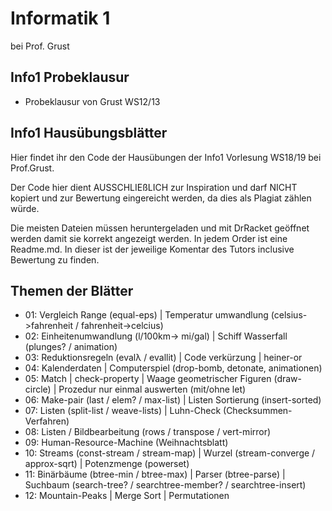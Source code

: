 # Informatik 1
bei Prof. Grust
## Info1 Probeklausur
- Probeklausur von Grust WS12/13

## Info1 Hausübungsblätter
Hier findet ihr den Code der Hausübungen der Info1 Vorlesung WS18/19 bei Prof.Grust.

Der Code hier dient AUSSCHLIEßLICH zur Inspiration und darf NICHT kopiert und zur Bewertung eingereicht werden, da dies als Plagiat zählen würde.

Die meisten Dateien müssen heruntergeladen und mit DrRacket geöffnet werden damit sie korrekt angezeigt werden.
In jedem Order ist eine Readme.md. In dieser ist der jeweilige Komentar des Tutors inclusive Bewertung zu finden.

## Themen der Blätter
- 01: Vergleich Range (equal-eps) | Temperatur umwandlung (celsius->fahrenheit / fahrenheit->celcius) 
- 02: Einheitenumwandlung (l/100km-> mi/gal) | Schiff Wasserfall (plunges? / animation)
- 03: Reduktionsregeln (evalλ / evallit) | Code verkürzung | heiner-or
- 04: Kalenderdaten | Computerspiel (drop-bomb, detonate, animationen)
- 05: Match | check-property | Waage geometrischer Figuren (draw-circle) | Prozedur nur einmal auswerten (mit/ohne let)
- 06: Make-pair (last / elem? / max-list) | Listen Sortierung (insert-sorted)
- 07: Listen (split-list / weave-lists) | Luhn-Check (Checksummen-Verfahren)
- 08: Listen /  Bildbearbeitung (rows / transpose / vert-mirror)
- 09: Human-Resource-Machine (Weihnachtsblatt)
- 10: Streams (const-stream / stream-map) | Wurzel (stream-converge / approx-sqrt) | Potenzmenge (powerset)
- 11: Binärbäume (btree-min / btree-max) | Parser (btree-parse) | Suchbaum (search-tree?  / searchtree-member? / searchtree-insert)
- 12: Mountain-Peaks | Merge Sort | Permutationen
